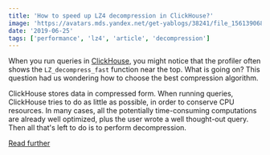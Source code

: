 ```yaml
---
title: 'How to speed up LZ4 decompression in ClickHouse?'
image: 'https://avatars.mds.yandex.net/get-yablogs/38241/file_1561390681698/orig'
date: '2019-06-25'
tags: ['performance', 'lz4', 'article', 'decompression']
---
```


When you run queries in [ClickHouse](https://clickhouse.tech/), you might notice that the profiler often shows the `LZ_decompress_fast` function near the top. What is going on? This question had us wondering how to choose the best compression algorithm.

ClickHouse stores data in compressed form. When running queries, ClickHouse tries to do as little as possible, in order to conserve CPU resources. In many cases, all the potentially time-consuming computations are already well optimized, plus the user wrote a well thought-out query. Then all that's left to do is to perform decompression.

[Read further](https://habr.com/en/company/yandex/blog/457612/)
